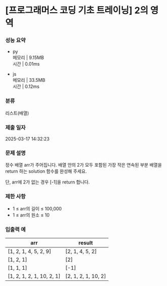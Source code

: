 # [프로그래머스 코딩 기초 트레이닝] 2의 영역

### 성능 요약

- py  
  메모리 | 9.15MB  
  시간 | 0.01ms

- js  
  메모리 | 33.5MB  
  시간 | 0.12ms

### 분류

리스트(배열)

### 제출 일자

2025-03-17 14:32:23

### 문제 설명

정수 배열 arr가 주어집니다. 배열 안의 2가 모두 포함된 가장 작은 연속된 부분 배열을 return 하는 solution 함수를 완성해 주세요.

단, arr에 2가 없는 경우 [-1]을 return 합니다.

### 제한 사항

- 1 ≤ arr의 길이 ≤ 100,000
- 1 ≤ arr의 원소 ≤ 10

### 입출력 예

| arr                       | result              |
| ------------------------- | ------------------- |
| [1, 2, 1, 4, 5, 2, 9]     | [2, 1, 4, 5, 2]     |
| [1, 2, 1]                 | [2]                 |
| [1, 1, 1]                 | [-1]                |
| [1, 2, 1, 2, 1, 10, 2, 1] | [2, 1, 2, 1, 10, 2] |
